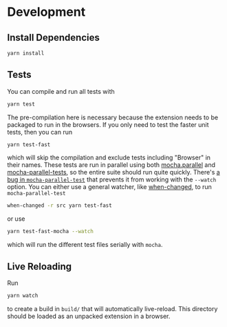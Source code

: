 # Development


## Install Dependencies

```bash
yarn install
```

## Tests

You can compile and run all tests with

```bash
yarn test
```

The pre-compilation here is necessary because the extension needs to be packaged to run in the browsers.
If you only need to test the faster unit tests, then you can run

```bash
yarn test-fast
```

which will skip the compilation and exclude tests including "Browser" in their names.
These tests are run in parallel using both [mocha.parallel](https://github.com/danielstjules/mocha.parallel) and [mocha-parallel-tests](https://github.com/yandex/mocha-parallel-tests), so the entire suite should run quite quickly.
There's [a bug in `mocha-parallel-test`](https://github.com/yandex/mocha-parallel-tests/issues/84) that prevents it from working with the `--watch` option.
You can either use a general watcher, like [when-changed](https://github.com/joh/when-changed), to run `mocha-parallel-test`

```bash
when-changed -r src yarn test-fast
```

or use

```bash
yarn test-fast-mocha --watch
```

which will run the different test files serially with `mocha`.


## Live Reloading

Run

```bash
yarn watch
```

to create a build in `build/` that will automatically live-reload.
This directory should be loaded as an unpacked extension in a browser.
